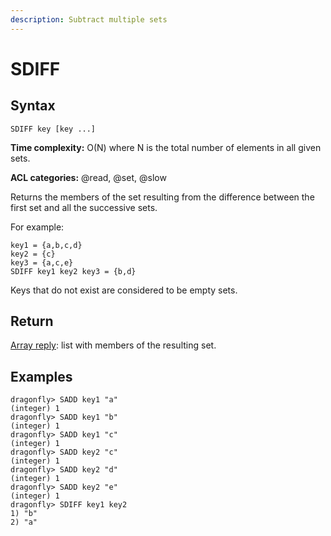 ```yaml
---
description: Subtract multiple sets
---
```


# SDIFF

## Syntax

    SDIFF key [key ...]

**Time complexity:** O(N) where N is the total number of elements in all given sets.

**ACL categories:** @read, @set, @slow

Returns the members of the set resulting from the difference between the first
set and all the successive sets.

For example:

```
key1 = {a,b,c,d}
key2 = {c}
key3 = {a,c,e}
SDIFF key1 key2 key3 = {b,d}
```

Keys that do not exist are considered to be empty sets.

## Return

[Array reply](https://redis.io/docs/reference/protocol-spec/#arrays): list with members of the resulting set.

## Examples

```shell
dragonfly> SADD key1 "a"
(integer) 1
dragonfly> SADD key1 "b"
(integer) 1
dragonfly> SADD key1 "c"
(integer) 1
dragonfly> SADD key2 "c"
(integer) 1
dragonfly> SADD key2 "d"
(integer) 1
dragonfly> SADD key2 "e"
(integer) 1
dragonfly> SDIFF key1 key2
1) "b"
2) "a"
```
